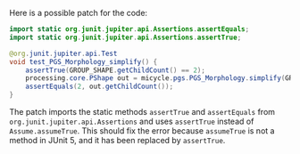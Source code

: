 Here is a possible patch for the code:
```java
import static org.junit.jupiter.api.Assertions.assertEquals;
import static org.junit.jupiter.api.Assertions.assertTrue;

@org.junit.jupiter.api.Test
void test_PGS_Morphology_simplify() {
    assertTrue(GROUP_SHAPE.getChildCount() == 2);
    processing.core.PShape out = micycle.pgs.PGS_Morphology.simplify(GROUP_SHAPE, 1);
    assertEquals(2, out.getChildCount());
}
```
The patch imports the static methods `assertTrue` and `assertEquals` from `org.junit.jupiter.api.Assertions` and uses `assertTrue` instead of `Assume.assumeTrue`. This should fix the error because `assumeTrue` is not a method in JUnit 5, and it has been replaced by `assertTrue`.